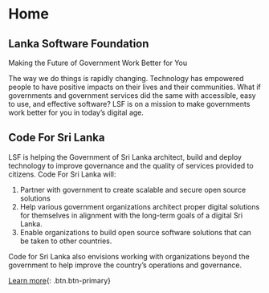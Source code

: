 # Home


## Lanka Software Foundation


Making the Future of Government Work Better for You


The way we do things is rapidly changing. Technology has empowered people to have positive impacts on their lives and their communities. What if governments and government services did the same with accessible, easy to use, and effective software? LSF is on a mission to make governments work better for you in today’s digital age.

## Code For Sri Lanka

LSF is helping the Government of Sri Lanka architect, build and deploy technology to improve governance and the quality of services provided to citizens. Code For Sri Lanka will:

1. Partner with government to create scalable and secure open source solutions
2. Help various government organizations architect proper digital solutions for themselves in alignment with the long-term goals of a digital Sri Lanka.
3. Enable organizations to build open source software solutions that can be taken to other countries.

Code for Sri Lanka also envisions working with organizations beyond the government to help improve the country’s operations and governance.

[Learn more](#){: .btn.btn-primary}
